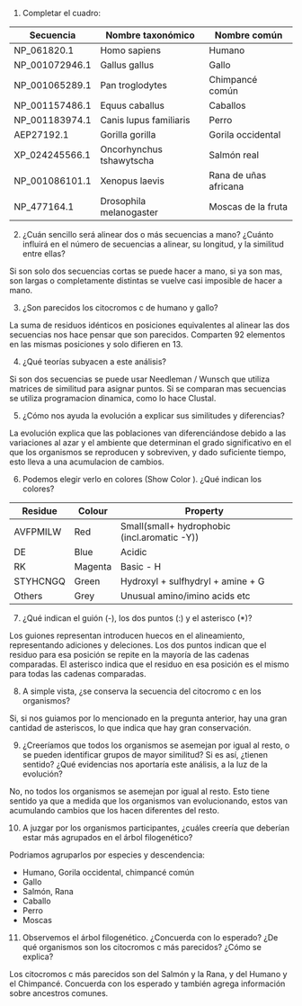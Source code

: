1) Completar el cuadro:

| Secuencia | Nombre taxonómico	| Nombre común |
|-------|------|------|
| NP_061820.1	| Homo sapiens	| Humano |
| NP_001072946.1 | Gallus gallus | Gallo |
| NP_001065289.1 | Pan troglodytes | Chimpancé común |
| NP_001157486.1 | Equus caballus | Caballos |
| NP_001183974.1 | Canis lupus familiaris	| Perro |
| AEP27192.1 | Gorilla gorilla | Gorila occidental |
| XP_024245566.1 | Oncorhynchus tshawytscha	| Salmón real |
| NP_001086101.1 | Xenopus laevis	| Rana de uñas africana |
| NP_477164.1	| Drosophila melanogaster	| Moscas de la fruta |

2) ¿Cuán sencillo será alinear dos o más secuencias a mano? ¿Cuánto influirá en el número de secuencias a alinear, su longitud, y la similitud entre ellas?

Si son solo dos secuencias cortas se puede hacer a mano, si ya son mas, son largas o completamente distintas se vuelve casi imposible de hacer a mano.

3) ¿Son parecidos los citocromos c de humano y gallo?

La suma de residuos idénticos en posiciones equivalentes al alinear las dos secuencias nos hace pensar que son parecidos. Comparten 92 elementos en las mismas posiciones y solo difieren en 13.

4) ¿Qué teorías subyacen a este análisis?

Si son dos secuencias se puede usar Needleman / Wunsch que utiliza matrices de similitud para asignar puntos.
Si se comparan mas secuencias se utiliza programacion dinamica, como lo hace Clustal.

5) ¿Cómo nos ayuda la evolución a explicar sus similitudes y diferencias?

La evolución explica que las poblaciones van diferenciándose debido a las variaciones al azar y el ambiente que determinan el grado significativo en el que los organismos se reproducen y sobreviven, y dado suficiente tiempo, esto lleva a una acumulacion de cambios.

6) Podemos elegir verlo en colores (Show Color ). ¿Qué indican los colores?

| Residue | Colour | Property |
|-------|------|------|
| AVFPMILW | Red | Small(small+ hydrophobic (incl.aromatic -Y)) |
| DE | Blue | Acidic | 
| RK | Magenta | Basic - H | 
| STYHCNGQ | Green | Hydroxyl + sulfhydryl + amine + G |
| Others | Grey | Unusual amino/imino acids etc |

7) ¿Qué indican el guión (-), los dos puntos (:) y el asterisco (*)?

Los guiones representan introducen huecos en el alineamiento, representando adiciones y deleciones.
Los dos puntos indican que el residuo para esa posición se repite en la mayoría de las cadenas comparadas.
El asterisco indica que el residuo en esa posición es el mismo para todas las cadenas comparadas.

8) A simple vista, ¿se conserva la secuencia del citocromo c en los organismos?

Si, si nos guiamos por lo mencionado en la pregunta anterior, hay una gran cantidad de asteriscos, lo que indica que hay gran conservación.

9) ¿Creeríamos que todos los organismos se asemejan por igual al resto, o se pueden identificar grupos de mayor similitud? Si es así, ¿tienen sentido? ¿Qué evidencias nos aportaría este análisis, a la luz de la evolución?

No, no todos los organismos se asemejan por igual al resto. Esto tiene sentido ya que a medida que los organismos van evolucionando, estos van acumulando cambios que los hacen diferentes del resto.

10) A juzgar por los organismos participantes, ¿cuáles creería que deberían estar más agrupados en el árbol filogenético?

Podriamos agruparlos por especies y descendencia:

* Humano, Gorila occidental, chimpancé común
* Gallo
* Salmón, Rana
* Caballo
* Perro
* Moscas

11) Observemos el árbol filogenético. ¿Concuerda con lo esperado? ¿De qué organismos son los citocromos c más parecidos? ¿Cómo se explica?

Los citocromos c más parecidos son del Salmón y la Rana, y del Humano y el Chimpancé. Concuerda con los esperado y también agrega información sobre ancestros comunes.

